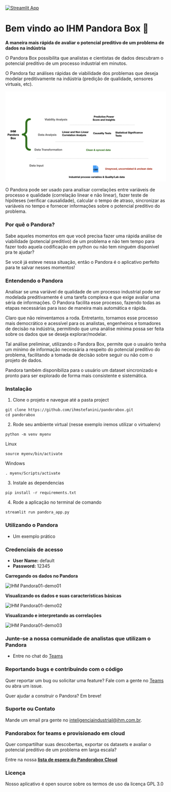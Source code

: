 [![Streamlit App](https://static.streamlit.io/badges/streamlit_badge_black_white.svg)](https://share.streamlit.io/ihmstefanini/pandorabox/streamlitcloudversion/pandora_app.py)

# Bem vindo ao IHM Pandora Box :wave:

**A maneira mais rápida de avaliar o potencial preditivo de um problema de dados na indústria**

O Pandora Box possibilita que analistas e cientistas de dados descubram o potencial preditivo de um processo industrial em minutos.

O Pandora faz análises rápidas de viabilidade dos problemas que deseja modelar preditivamente na indústria (predição de qualidade, sensores virtuais, etc).  

![IHM Pandora](/images/IHM%20Pandora02.png)

O Pandora pode ser usado para analisar correlações entre variáveis de processo e qualidade (correlação linear e não linear), fazer teste de hipóteses (verificar causalidade), calcular o tempo de atraso, sincronizar as variáveis no tempo e fornecer informações sobre o potencial preditivo do problema.

### Por quê o Pandora?

Sabe aqueles momentos em que você precisa fazer uma rápida análise de viabilidade (potencial preditivo) de um problema e não tem tempo para fazer todo aquela codificação em python ou não tem ninguém disponível pra te ajudar?

Se você já esteve nessa situação, então o Pandora é o aplicativo perfeito para te salvar nesses momentos!

### Entendendo o Pandora

Analisar se uma variável de qualidade de um processo industrial pode ser modelada preditivamente é uma tarefa complexa e que exige avaliar uma séria de informações. O Pandora facilita esse processo, fazendo todas as etapas necessárias para isso de maneira mais automática e rápida.

Claro que não reinventamos a roda. Entretanto, tornamos esse processo mais democrático e acessível para os analistas, engenheiros e tomadores de decisão na indústria, permitindo que uma análise mínima possa ser feita sobre os dados que se deseja explorar/modelar.

Tal análise preliminar, utilizando o Pandora Box, permite que o usuário tenha um mínimo de informação necessária a respeito do potencial preditivo do problema, facilitando a tomada de decisão sobre seguir ou não com o projeto de dados. 

Pandora também disponibiliza para o usuário um dataset sincronizado e pronto para ser explorado de forma mais consistente e sistemática.

### Instalação

1. Clone o projeto e navegue até a pasta project
```
git clone https://github.com/ihmstefanini/pandorabox.git
cd pandorabox
```

2. Rode seu ambiente virtual (nesse exemplo iremos utilizar o virtualenv)
```
python -m venv myenv
```
  Linux
```
source myenv/bin/activate
```
  Windows
```
. myenv/Scripts/activate
```

3. Instale as dependencias
```
pip install -r requirements.txt
```

4. Rode a aplicação no terminal de comando
```
streamlit run pandora_app.py
```

### Utilizando o Pandora

- Um exemplo prático

### Credenciais de acesso

- **User Name:** default
- **Password:** 12345

**Carregando os dados no Pandora**

![IHM Pandora01-demo01](/images/Pandora-Gif01_a.gif)

**Visualizando os dados e suas características básicas**

![IHM Pandora01-demo02](/images/Pandora-Gif02.gif)

**Visualizando e interpretando as correlações**

![IHM Pandora01-demo03](/images/Pandora-Gif03.gif)


### Junte-se a nossa comunidade de analistas que utilizam o Pandora

- Entre no chat do [Teams](https://teams.microsoft.com/l/team/19%3aac1d8e5b18d74945a252fae738c6c0e5%40thread.tacv2/conversations?groupId=36d4af41-3c0a-41ad-9e71-8bcb8bdc4c7d&tenantId=d8bde65a-3ded-4346-9518-670204e6e184)

### Reportando bugs e contribuindo com o código

Quer reportar um bug ou solicitar uma feature? Fale com a gente no [Teams]((https://teams.microsoft.com/l/team/19%3aac1d8e5b18d74945a252fae738c6c0e5%40thread.tacv2/conversations?groupId=36d4af41-3c0a-41ad-9e71-8bcb8bdc4c7d&tenantId=d8bde65a-3ded-4346-9518-670204e6e184)) ou abra um issue.

Quer ajudar a construir o Pandora? Em breve!

### Suporte ou Contato

Mande um email pra gente no inteligenciaindustrial@ihm.com.br.

### Pandorabox for teams e provisionado em cloud

Quer compartilhar suas descobertas, exportar os datasets e avaliar o potencial preditivo de um problema em larga escala? 


Entre na nossa [**lista de espera do Pandorabox Cloud**](https://airtable.com/shrXwO3hOV5KK9MGH)

### Licença
Nosso aplicativo é open source sobre os termos de uso da licença GPL 3.0
